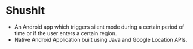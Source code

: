 # ShushIt

- An Android app which triggers silent mode during a certain period of time or if the user enters a certain region.
- Native Android Application built using Java and Google Location APIs.
